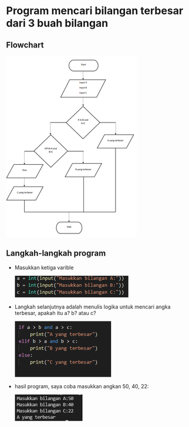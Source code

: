 # Program mencari bilangan terbesar dari 3 buah bilangan
## Flowchart
![Gambar 01](Image/flowchart.PNG)<P>
## Langkah-langkah program
- Masukkan ketiga varible<p>
![Gambar 02](Image/variable.PNG)
- Langkah selanjutnya adalah menulis logika untuk mencari angka terbesar, apakah itu a? b? atau c?<P>
![Gambar 03](Image/proses.PNG)
- hasil program, saya coba masukkan angkan 50, 40, 22:<p>
![Gambar 04](Image/A.PNG)

